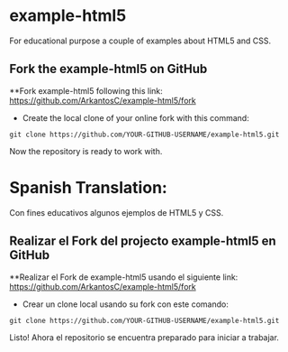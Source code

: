 # example-html5
For educational purpose a couple of examples about HTML5 and CSS.

## Fork the example-html5 on GitHub

**Fork example-html5 following this link: <https://github.com/ArkantosC/example-html5/fork>
* Create the local clone of your online fork with this command:

`
git clone https://github.com/YOUR-GITHUB-USERNAME/example-html5.git
`

Now the repository is ready to work with.

# Spanish Translation:
Con fines educativos algunos ejemplos de HTML5 y CSS.

## Realizar el Fork del projecto example-html5 en GitHub

**Realizar el Fork de example-html5 usando el siguiente link: <https://github.com/ArkantosC/example-html5/fork>
* Crear un clone local usando su fork con este comando:

```
git clone https://github.com/YOUR-GITHUB-USERNAME/example-html5.git
```

Listo! Ahora el repositorio se encuentra preparado para iniciar a trabajar.
